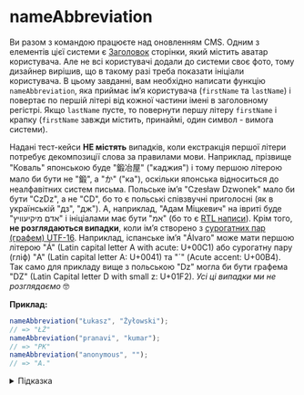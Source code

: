 # nameAbbreviation

Ви разом з командою працюєте над оновленням CMS. Одним з елементів цієї системи є [Заголовок](https://developer.mozilla.org/en-US/docs/Web/HTML/Element/header) сторінки, який містить аватар користувача. Але не всі користувачі додали до системи своє фото, тому дизайнер вирішив, що в такому разі треба показати ініціали користувача. В цьому завданні, вам необхідно написати функцію `nameAbbreviation`, яка приймає імʼя користувача (`firstName` та `lastName`) і повертає по першій літері від кожної частини імені в заголовному регістрі. Якщо `lastName` пусте, то повернути першу літеру `firstName` і крапку (`firstName` завжди містить, принаймі, один символ - вимога системи).

Надані тест-кейси **НЕ містять** випадків, коли екстракція першої літери потребує декомпозиції слова за правилами мови. Наприклад, прізвище "Коваль" японською буде "鍛冶屋" ("каджия") і тому першою літерою мало би бути не "鍛", а "か" ("ка"), оскільки японська відноситься до неалфавітних систем письма. Польське імʼя "Czesław Dzwonek" мало би бути "CzDz", а не "CD", бо то є польські співзвучні приголосні (як в українській "дз", "дж"). А, наприклад, "Адам Міцкевич" на івриті буде "אדם מיקיעוויץ" і ініціалами має бути "אמ" (бо то є [RTL написи](https://en.wikipedia.org/wiki/Right-to-left_script)). Крім того, **не розглядаються випадки**, коли імʼя створено з [сурогатних пар (графем) UTF-16](https://uk.wikipedia.org/wiki/UTF-16). Наприклад, іспанське імʼя "Álvaro" може мати першою літерою "Á" (Latin capital letter A with acute: U+00C1) або сурогатну пару (гліф) "A" (Latin capital letter A: U+0041) та "´" (Acute accent: U+00B4). Так само для прикладу вище з польською "Dz" могла би бути графема "Ǳ" (Latin Capital letter D with small z: U+01F2). *Усі ці випадки ми не розглядаємо* 🤓

**Приклад:**

```js
nameAbbreviation("Łukasz", "Żyłowski");
// => "ŁŻ"
nameAbbreviation("pranavi", "kumar");
// => "PK"
nameAbbreviation("anonymous", "");
// => "A."
```

<details>
  <summary>Підказка</summary>

---

  ## Алгоритм дій

  1. Відокремити першу літеру `firstName`
  1. Відокремити першу літеру `lastName`
  1. Якщо `lastName` не містить першої літери, то замінити на "."
  1. Обʼєднати отримані частини
  1. Перевести отримане слово у верхній регістр
  1. Повернути результат

  Зверніть увагу на методи:

  - [String.prototype.at](https://developer.mozilla.org/en-US/docs/Web/JavaScript/Reference/Global_Objects/String/at)
  - [String.prototype.charAt](https://developer.mozilla.org/en-US/docs/Web/JavaScript/Reference/Global_Objects/String/charAt)
  - [String.prototype.toUpperCase](https://developer.mozilla.org/en-US/docs/Web/JavaScript/Reference/Global_Objects/String/toUpperCase)
  - [String.prototype.toLocaleUpperCase](https://developer.mozilla.org/en-US/docs/Web/JavaScript/Reference/Global_Objects/String/toLocaleUpperCase)

</details>
